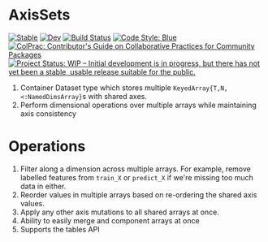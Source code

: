 # AxisSets

[![Stable](https://img.shields.io/badge/docs-stable-blue.svg)](https://invenia.github.io/AxisSets.jl/stable)
[![Dev](https://img.shields.io/badge/docs-dev-blue.svg)](https://invenia.github.io/AxisSets.jl/dev)
[![Build Status](https://github.com/invenia/AxisSets.jl/workflows/CI/badge.svg)](https://github.com/invenia/AxisSets.jl/actions)
[![Code Style: Blue](https://img.shields.io/badge/code%20style-blue-4495d1.svg)](https://github.com/invenia/BlueStyle)
[![ColPrac: Contributor's Guide on Collaborative Practices for Community Packages](https://img.shields.io/badge/ColPrac-Contributor's%20Guide-blueviolet)](https://github.com/SciML/ColPrac)
[![Project Status: WIP – Initial development is in progress, but there has not yet been a stable, usable release suitable for the public.](https://www.repostatus.org/badges/latest/wip.svg)](https://www.repostatus.org/#wip)


1. Container Dataset type which stores multiple `KeyedArray{T,N,<:NamedDimsArray}`s with shared axes.
2. Perform dimensional operations over multiple arrays while maintaining axis consistency

# Operations

1. Filter along a dimension across multiple arrays. For example, remove labelled features from `train_X` or `predict_X` if we're missing too much data in either.
2. Reorder values in multiple arrays based on re-ordering the shared axis values.
3. Apply any other axis mutations to all shared arrays at once.
4. Ability to easily merge and component arrays at once
5. Supports the tables API
